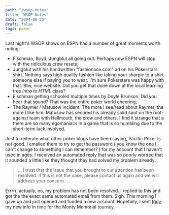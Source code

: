 ```yaml
---
path: "/wsop-notes"
title: "WSOP Notes"
date: "2004-08-25"
draft: false
tags: poker
---
```

Last night's WSOP shows on ESPN had a number of great moments worth noting:

<ul>
    <li> Fischman, Boyd, Jungblut all going out. Perhaps now ESPN will stop with the ridiculous crew resets;</li>
    <li>Jungblut with his handwritten "fashionace.com" ad on his Pokerstars shirt. Nothing says high quality fashion like taking your sharpie to a shirt someone else if paying you to wear. I'm sure Pokerstars was happy with that. Btw, nice website. Did you get that done down at the local learning tree <em>Intro to HTML</em> class?</li>
    <li>Fischman getting schooled multiple times by Doyle Brunson. Did you hear that sound? That was the entire poker world cheering;</li>
    <li>The Raymer / Matusow incident. The more I see/read about Raymer, the more I like him. Matusow has secured his already solid spot on the root-against team with Hellmouth, the crew and others. I find it strange that a there are so many egomaniacs in a game that is so humbling due to the short-term luck involved.</li>
</ul>

Just to reiterate what other poker blogs have been saying, Pacific Poker is not good. I emailed them to try to get the password ( you know the one I can't change to something I can remember? ) for my account that I haven't used in ages. I received an automated reply that was so poorly worded that it sounded a little like they thought they had solved my problem already:

<blockquote>... i trust that the issue that you brought to our attention has been
resolved. if this is not the case, please contact us again and we will
address your concern. ...</blockquote>

Errrrr, actually, no, my problem has not been resolved. I replied to this and got the the exact same automated email from them. Sigh. This morning I gave up and just opened and funded a new account. Hopefully, I sent <a href="http://guinnessandpoker.blogspot.com/">Iggy</a> my new info in time for the Monty Memorial tourney.

